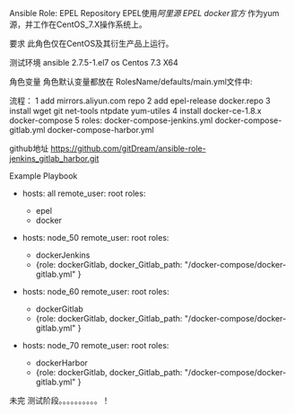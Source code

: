 Ansible Role: EPEL Repository
EPEL使用*阿里源 EPEL docker官方* 作为yum源，并工作在CentOS_7.X操作系统上。

要求
此角色仅在CentOS及其衍生产品上运行。

测试环境
ansible 2.7.5-1.el7 os Centos 7.3 X64

角色变量
角色默认变量都放在 RolesName/defaults/main.yml文件中:

流程：
  1 add mirrors.aliyun.com  repo
  2 add epel-release docker.repo
  3 install wget git net-tools ntpdate yum-utiles
  4 install docker-ce-1.8.x   docker-compose
  5 roles:
      docker-compose-jenkins.yml
      docker-compose-gitlab.yml
      docker-compose-harbor.yml

github地址
https://github.com/gitDream/ansible-role-jenkins_gitlab_harbor.git

Example Playbook

- hosts: all
  remote_user: root
  roles:
  - epel
  - docker

- hosts: node_50
  remote_user: root
  roles:
  - dockerJenkins
  - {role: dockerGitlab, docker_Gitlab_path: "/docker-compose/docker-gitlab.yml" }

- hosts: node_60
  remote_user: root
  roles:
  - dockerGitlab
  - {role: dockerGitlab, docker_Gitlab_path: "/docker-compose/docker-gitlab.yml" }

- hosts: node_70
  remote_user: root
  roles:
  - dockerHarbor
  - {role: dockerGitlab, docker_Gitlab_path: "/docker-compose/docker-gitlab.yml" }


未完 测试阶段。。。。。。。。。。！
